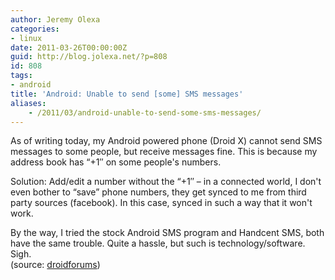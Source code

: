 ```yaml
---
author: Jeremy Olexa
categories:
- linux
date: 2011-03-26T00:00:00Z
guid: http://blog.jolexa.net/?p=808
id: 808
tags:
- android
title: 'Android: Unable to send [some] SMS messages'
aliases:
    - /2011/03/android-unable-to-send-some-sms-messages/
---
```


As of writing today, my Android powered phone (Droid X) cannot send SMS messages to some people, but receive messages fine. This is because my address book has &#8220;+1&#8243; on some people's numbers.

Solution: Add/edit a number without the &#8220;+1&#8243; &#8211; in a connected world, I don't even bother to &#8220;save&#8221; phone numbers, they get synced to me from third party sources (facebook). In this case, synced in such a way that it won't work.

By the way, I tried the stock Android SMS program and Handcent SMS, both have the same trouble. Quite a hassle, but such is technology/software. Sigh.  
(source: [droidforums][1])

 [1]: http://www.droidforums.net/forum/tech-issues-bug-reports-suggestions/126750-issues-sending-text-messages-1-numbers.html